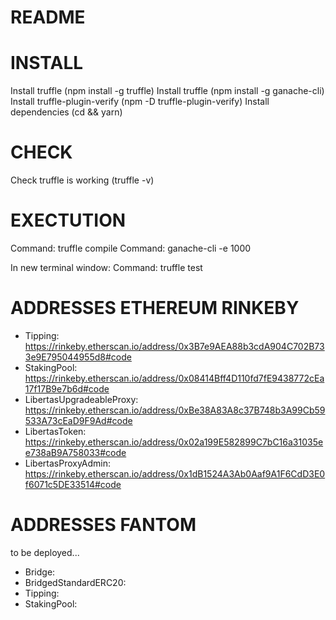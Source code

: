 # README

# INSTALL
Install truffle (npm install -g truffle)
Install truffle (npm install -g ganache-cli)
Install truffle-plugin-verify (npm -D truffle-plugin-verify)
Install dependencies (cd <path to the cloned repo> && yarn)

# CHECK
Check truffle is working (truffle -v)

# EXECTUTION
Command: truffle compile
Command: ganache-cli -e 1000

In new terminal window:
Command: truffle test

# ADDRESSES ETHEREUM RINKEBY

* Tipping: https://rinkeby.etherscan.io/address/0x3B7e9AEA88b3cdA904C702B733e9E795044955d8#code
* StakingPool: https://rinkeby.etherscan.io/address/0x08414Bff4D110fd7fE9438772cEa17f17B9e7b6d#code
* LibertasUpgradeableProxy: https://rinkeby.etherscan.io/address/0xBe38A83A8c37B748b3A99Cb59533A73cEaD9F9Ad#code
* LibertasToken: https://rinkeby.etherscan.io/address/0x02a199E582899C7bC16a31035ee738aB9A758033#code
* LibertasProxyAdmin: https://rinkeby.etherscan.io/address/0x1dB1524A3Ab0Aaf9A1F6CdD3E0f6071c5DE33514#code

# ADDRESSES FANTOM

to be deployed...

* Bridge:
* BridgedStandardERC20:
* Tipping:
* StakingPool:
